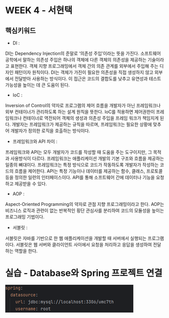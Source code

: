 # WEEK 4 - 서현택

## 핵심키워드

- DI :

DI는 Dependency Injection의 준말로 ‘의존성 주입’이라는 뜻을 가진다. 소프트웨어 공학에서 말하는 의존성 주입은 하나의 객체에 다른 객체의 의존성을 제공하는 기술이라고 표현한다. 객체 지향 프로그래밍에서 객체 간의 의존 관계를 외부에서 주입해 주는 디자인 패턴이자 원칙이다. DI는 객체가 가진이 필요한 의존성을 직접 생성하지 않고 외부에서 전달받아 사용하는 방식이다. 이 접근은 코드의 결합도를 낮추고 유연성과 테스트 가능성을 높이는 데 큰 도움이 된다.

- IoC :

Inversion of Control의 약자로 프로그램의 제어 흐름을 개발자가 아닌 프레임워크나 외부 컨테이너가 관리하도록 하는 설계 원칙을 뜻한다. IoC를 적용하면 제어권한이 프레임워크나 컨테이너로 역전되어 객체의 생성과 의존성 주입을 프레임 워크가 책임지게 된다. 개발자는 프레임워크가 제공하는 규칙을 따르며, 프레임워크는 필요한 상황에 맞추어 개발자가 정의한 로직을 호출하는 방식이다.

- 프레임워크와 API 차이 :

프레임워크와 API는 모두 개발자가 코드를 작성할 때 도움을 주는 도구이지만, 그 목적과 사용방식이 다르다. 프레임워크는 애플리케이션 개발의 기본 구조와 흐름을 제공하는 일종의 뼈대이다. 프레임워크는 특정 방식으로 코드가 작동하도록 개발자가 작성하는 코드의 흐름을 제어한다. API는 특정 기능이나 데이터를 제공하는 함수, 클래스, 프로토콜 등을 정의한 일련의 인터페이스이다. API를 통해 소프트웨어 간에 데이터나 기능을 요청하고 제공받을 수 있다.

- AOP : 

Aspect-Oriented Programming의 약자로 관점 지향 프로그래밍이라고 한다. AOP는 비즈니스 로직과 관련이 없는 반복적인 횡단 관심사를 분리하여 코드의 모듈성을 높이는 프로그래밍 기법이다. 

- 서블릿 :

서블릿은 자바를 기반으로 한 웹 애플리케이션을 개발할 때 서버에서 실행되는 프로그램이다. 서블릿은 웹 서버와 클라이언트 사이에서 요청을 처리하고 응답을 생성하여 전달하는 역할을 한다. 

# 실습 - Database와 Spring 프로젝트 연결
![실습사진1](week4.png)

